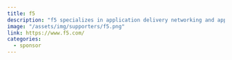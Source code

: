 ```yaml
---
title: f5
description: "f5 specializes in application delivery networking and application security. "
image: "/assets/img/supporters/f5.png"
link: https://www.f5.com/
categories:
  - sponsor
---
```

